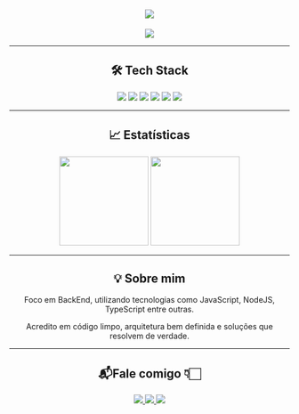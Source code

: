<h1 align="center">
  <img src="https://readme-typing-svg.herokuapp.com?font=Fira+Code&pause=1000&color=00E1FF&center=true&width=600&lines=Eu+sou+Victor+Crepaldi+Gomes+%F0%9F%91%8B%F0%9F%8F%BB;Backend+Developer+focado+em+JavaScript+e+APIs+eficientes">
</h1>

<p align="center">
  <img src="https://readme-typing-svg.herokuapp.com?font=Fira+Code&pause=1000&color=00E1FF&center=true&width=500&lines=Node.js+%7C+Express+%7C+TypeScript+%7C+JavaScript;REST+APIs+%7C+Autentica%C3%A7%C3%A3o+JWT+%7C+Clean+Architecture">
</p>

---

<h2 align="center">🛠️ Tech Stack</h2>

<p align="center">
  <img src="https://img.shields.io/badge/JavaScript-000000?style=for-the-badge&logo=javascript&logoColor=F7DF1E">
  <img src="https://img.shields.io/badge/TypeScript-000000?style=for-the-badge&logo=typescript&logoColor=3178C6">
  <img src="https://img.shields.io/badge/Node.js-000000?style=for-the-badge&logo=node.js&logoColor=339933">
  <img src="https://img.shields.io/badge/Express.js-000000?style=for-the-badge&logo=express&logoColor=white">
  <img src="https://img.shields.io/badge/Git-000000?style=for-the-badge&logo=git&logoColor=F05032">
  <img src="https://img.shields.io/badge/GitHub-000000?style=for-the-badge&logo=github&logoColor=white">
</p>

---

<h2 align="center">📈 Estatísticas</h2>

<p align="center">
  <img src="https://github-readme-stats.vercel.app/api?username=VictorCrepaldiGomes&show_icons=true&theme=tokyonight&hide=issues&count_private=true" height="160px"/>
  <img src="https://github-readme-streak-stats.herokuapp.com/?user=VictorCrepaldiGomes&theme=tokyonight" height="160px"/>
</p>

---

<h2 align="center">💡 Sobre mim</h2>

<p align="center">
Foco em BackEnd, utilizando tecnologias como JavaScript, NodeJS, TypeScript entre outras.
</p>

<p align="center">
Acredito em código limpo, arquitetura bem definida e soluções que resolvem de verdade.
</p>

---

<h2 align="center">📬Fale comigo 👇🏻</h2>

<p align="center">
  <a href="https://www.linkedin.com/in/victor-gomes-b067a3266/" target="_blank">
    <img src="https://img.shields.io/badge/LinkedIn-000000?style=for-the-badge&logo=linkedin&logoColor=0077B5">
  </a>
  <a href="mailto:victorcrepaldigomes@gmail.com" target="_blank">
    <img src="https://img.shields.io/badge/Gmail-000000?style=for-the-badge&logo=gmail&logoColor=D14836">
  </a>
  <a href="https://github.com/VictorCrepaldiGomes" target="_blank">
    <img src="https://img.shields.io/badge/GitHub-000000?style=for-the-badge&logo=github&logoColor=white">
  </a>
</p>
